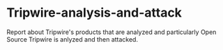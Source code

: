 # Tripwire-analysis-and-attack
Report about Tripwire's products that are analyzed and particularly Open Source Tripwire is anlyzed and then attacked.
